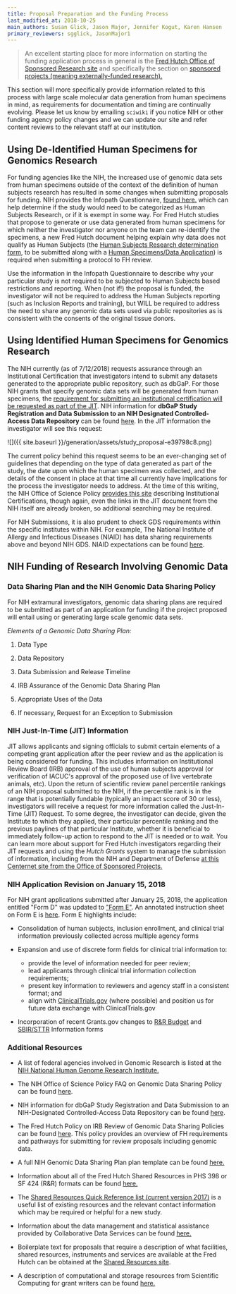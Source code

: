 ```yaml
---
title: Proposal Preparation and the Funding Process
last_modified_at: 2018-10-25
main_authors: Susan Glick, Jason Major, Jennifer Kogut, Karen Hansen
primary_reviewers: sgglick, JasonMajor1
---
```

>An excellent starting place for more information on starting the funding application process in general is the [Fred Hutch Office of Sponsored Research site](https://centernet.fredhutch.org/cn/u/osr.html) and specifically the section on [sponsored projects (meaning externally-funded research).](https://centernet.fredhutch.org/cn/u/osr/sponsored-projects.html)  

This section will more specifically provide information related to this process with large scale molecular data generation from human specimens in mind, as requirements for documentation and timing are continually evolving.  Please let us know by emailing `sciwiki` if you notice NIH or other funding agency policy changes and we can update our site and refer content reviews to the relevant staff at our institution.


## Using De-Identified Human Specimens for Genomics Research

For funding agencies like the NIH, the increased use of genomic data
sets from human specimens outside of the context of the definition of
human subjects research has resulted in some changes when submitting
proposals for funding. NIH provides the Infopath Questionnaire, [found here.](https://humansubjects.nih.gov/) which
can help determine if the study would need to be categorized as Human
Subjects Research, or if it is exempt in some way. For Fred Hutch studies
that propose to generate or use data generated from human specimens for
which neither the investigator nor anyone on the team can re-identify
the specimens, a new Fred Hutch document helping explain why data does not qualify as Human Subjects (the [Human Subjects Research determination form](https://extranet.fredhutch.org/en/f/irb/human-subjects-research.html),
to be submitted along with a [Human Specimens/Data Application](https://centernet.fredhutch.org/cn/f/irb/applications-for-review.html))
is required when submitting a protocol to FH review.

Use the information in the Infopath Questionnaire to describe why your
particular study is not required to be subjected to Human Subjects based
restrictions and reporting. When (not if!) the proposal is funded, the
investigator will not be required to address the Human Subjects
reporting (such as Inclusion Reports and training), but WILL be required
to address the need to share any genomic data sets used via public
repositories as is consistent with the consents of the original tissue
donors.

## Using Identified Human Specimens for Genomics Research

The NIH currently (as of 7/12/2018) requests assurance through an
Institutional Certification that investigators intend to submit any
datasets generated to the appropriate public repository, such as dbGaP.
For those NIH grants that specify genomic data sets will be generated
from human specimens, the [requirement for submitting an institutional certification will be requested as part of the JIT](https://osp.od.nih.gov/scientific-sharing/institutional-certifications/).
NIH information for **dbGaP Study Registration and Data Submission to an
NIH Designated Controlled-Access Data Repository** can be found
[here](https://osp.od.nih.gov/scientific-sharing/researchers-institutional-certifications/).
In the JIT information the investigator will see this request:

![]({{ site.baseurl }}/generation/assets/study_proposal-e39798c8.png)

The current policy behind this request seems to be an ever-changing set
of guidelines that depending on the type of data generated as part of
the study, the date upon which the human specimen was collected, and the
details of the consent in place at that time all currently have
implications for the process the investigator needs to address. At the
time of this writing, the NIH Office of Science Policy [provides this site](https://osp.od.nih.gov/scientific-sharing/researchers-institutional-certifications/) describing Institutional Certifications, though again, even the
links in the JIT document from the NIH itself are already broken, so additional searching may be required.

For NIH Submissions, it is also prudent to check GDS requirements within
the specific institutes within NIH. For example, The National Institute
of Allergy and Infectious Diseases (NIAID) has data sharing requirements
above and beyond NIH GDS. NIAID expectations can be found
[here](https://www.niaid.nih.gov/research/gds-expectations).


## NIH Funding of Research Involving Genomic Data
### Data Sharing Plan and the NIH Genomic Data Sharing Policy

For NIH extramural investigators, genomic data sharing plans are required to be submitted as part of an application for funding if the project proposed will entail using or generating large scale genomic data sets.

*Elements of a Genomic Data Sharing Plan:*

1.  Data Type

2.  Data Repository

3.  Data Submission and Release Timeline

4.  IRB Assurance of the Genomic Data Sharing Plan

5.  Appropriate Uses of the Data

6.  If necessary, Request for an Exception to Submission

### NIH Just-In-Time (JIT) Information

JIT allows applicants and signing officials to submit certain elements
of a competing grant application after the peer review and as the
application is being considered for funding. This includes information
on Institutional Review Board (IRB) approval of the use of human
subjects approval (or verification of IACUC's approval of the proposed
use of live vertebrate animals, etc). Upon the return of scientific
review panel percentile rankings of an NIH proposal submitted to the
NIH, if the percentile rank is in the range that is potentially fundable
(typically an impact score of 30 or less), investigators will receive a
request for more information called the Just-In-Time (JIT) Request. To
some degree, the investigator can decide, given the Institute to which
they applied, their particular percentile ranking and the previous
paylines of that particular Institute, whether it is beneficial to
immediately follow-up action to respond to the JIT is needed or to wait.
You can learn more about support for Fred Hutch investigators regarding
their JIT requests and using the *Hutch Grants* system to manage the
submission of information, including from the NIH and Department of
Defense [at this Centernet site from the Office of Sponsored Projects.](https://centernet.fredhutch.org/cn/u/osr/sponsored-projects/just-in-time.html)


<!--
Direct links to FH support are:

-   [DOD Just-in-Time]

-   [NIH Just-in-Time]
-->


### NIH Application Revision on January 15, 2018

For NIH grant applications submitted after January 25, 2018, the
application entitled "Form D" was updated to ["Form E"](https://www.niaid.nih.gov/grants-contracts/date-remember-january-25-2018-forms-e).
An annotated instruction sheet on Form E is
[here](https://grants.nih.gov/grants/how-to-apply-application-guide/resources/annotated-form-sets.htm).
Form E highlights include:

-   Consolidation of human subjects, inclusion enrollment, and clinical trial information previously collected across multiple agency forms

-   Expansion and use of discrete form fields for clinical trial information to:
    -   provide the level of information needed for peer review;
    -   lead applicants through clinical trial information collection requirements;
    -   present key information to reviewers and agency staff in a consistent format; and
    -   align with [ClinicalTrials.gov](https://clinicaltrials.gov/) (where possible) and position us for future data exchange with ClinicalTrials.gov

-   Incorporation of recent Grants.gov changes to [R&R Budget](https://grants.nih.gov/grants/how-to-apply-application-guide/forms-d/general/g.300-r&r-budget-form.htm) and [SBIR/STTR](https://sbir.nih.gov/) Information forms

### Additional Resources
- A list of federal agencies involved in Genomic Research is listed at the [NIH National Human Genome Research Institute.](https://www.genome.gov/10003899/other-federal-agencies-involved-in-genomics/)

- The NIH Office of Science Policy FAQ on Genomic Data Sharing Policy can be found [here](https://osp.od.nih.gov/scientific-sharing/genomic-data-sharing-faqs/).


- NIH information for dbGaP Study Registration and Data Submission to an NIH-Designated Controlled-Access Data Repository can be found [here](https://osp.od.nih.gov/scientific-sharing/researchers-institutional-certifications/).

- The Fred Hutch Policy on IRB Review of Genomic Data Sharing Policies can be found [here](https://centernet.fredhutch.org/cn/u/irb/policies-and-procedures/_jcr_content/leftParsys/download_27/file.res/Review-Genomic-Data-Sharing.pdf). This policy provides an overview of FH requirements and pathways for submitting for review proposals including genomic data.

-   A full NIH Genomic Data Sharing Plan plan template can be found [here.](https://osp.od.nih.gov/wp-content/uploads/NIH_Guidance_Developing-GDS_Plans.pdf)

-   Information about all of the Fred Hutch Shared Resources in PHS 398 or SF 424 (R&R) formats can be found [here.](https://sharedresources.fredhutch.org/grant-writers)

-   The [Shared Resources Quick Reference list (current version 2017)](https://sharedresources.fredhutch.org/sites/default/files/sr_quick_reference2017.pdf) is a useful list of existing resources and the relevant contact information which may be required or helpful for a new study.

-   Information about the data management and statistical assistance  provided by Collaborative Data Services can be found [here.](https://research.fhcrc.org/cds/en.html)


- Boilerplate text for proposals that require a description of what facilities, shared resources, instruments and services are available at the Fred Hutch can be obtained at the [Shared Resources site](https://sharedresources.fredhutch.org/grant-writers#cf-922).

- A description of computational and storage resources from Scientific Computing for grant writers can be found [here.](/scicomputing/compute_grants/)
